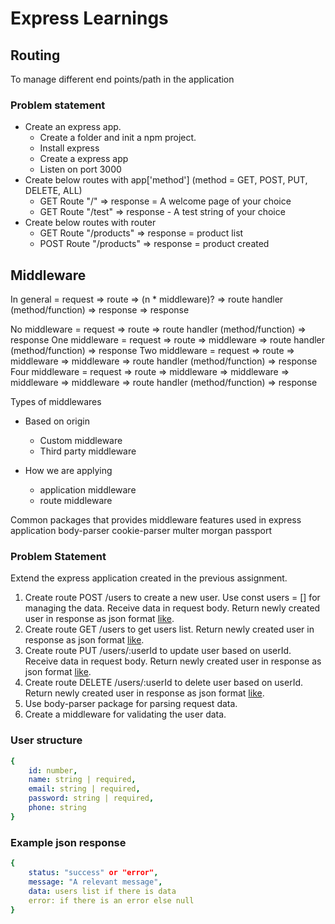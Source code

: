 # Express Learnings

## Routing
To manage different end points/path in the application

### Problem statement
- Create an express app.
    - Create a folder and init a npm project.
    - Install express
    - Create a express app
    - Listen on port 3000
- Create below routes with app['method'] (method = GET, POST, PUT, DELETE, ALL)
    - GET Route "/" => response = A welcome page of your choice
    - GET Route "/test" => response - A test string of your choice
- Create below routes with router
    - GET Route "/products" => response = product list
    - POST Route "/products" => response = product created

## Middleware
In general = request => route => (n * middleware)? => route handler (method/function) => response
                                    => response
                                        
No middleware = request => route => route handler (method/function) => response
One middleware = request => route => middleware => route handler (method/function) => response
Two middleware = request => route => middleware => middleware => route handler (method/function) => response
Four middleware = request => route => middleware => middleware => middleware => middleware => route handler (method/function) => response

Types of middlewares
- Based on origin
    - Custom middleware
    - Third party middleware

- How we are applying
    - application middleware
    - route middleware

Common packages that provides middleware features used in express application
body-parser
cookie-parser
multer
morgan
passport

### Problem Statement
Extend the express application created in the previous assignment.

1. Create route POST /users to create a new user. Use const users = [] for managing the data. Receive data in request body. Return newly created user in response as json format [like](#example-json-response).
2. Create route GET /users to get users list. Return newly created user in response as json format [like](#example-json-response).
3. Create route PUT /users/:userId to update user based on userId. Receive data in request body. Return newly created user in response as json format [like](#example-json-response).
4. Create route DELETE /users/:userId to delete user based on userId. Return newly created user in response as json format [like](#example-json-response).
5. Use body-parser package for parsing request data.
6. Create a middleware for validating the user data.

### User structure
```yaml
{
    id: number,
    name: string | required,
    email: string | required,
    password: string | required,
    phone: string
}
```

### Example json response
```yaml
{
    status: "success" or "error",
    message: "A relevant message",
    data: users list if there is data
    error: if there is an error else null
}
```